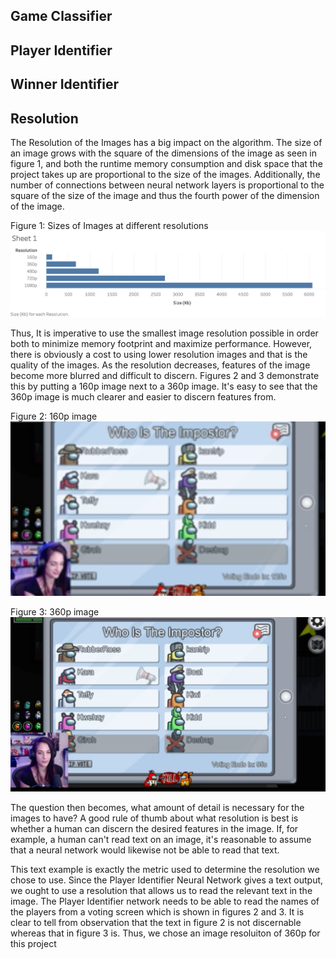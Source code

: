 ## Game Classifier

## Player Identifier

## Winner Identifier

## Resolution

The Resolution of the Images has a big impact on
the algorithm. The size of an image grows with 
the square of the dimensions of the image as seen in figure 1, and 
both the runtime memory consumption and disk
space that the project takes up are proportional
to the size of the images. Additionally, the
number of connections between neural network 
layers is proportional to the square of the size
of the image and thus the fourth power of the
dimension of the image.

Figure 1: Sizes of Images at different 
resolutions
![Sizes of different resolutions](Resolution%20Sizes.png)

Thus, It is imperative to use the smallest
image resolution possible in order both to minimize
memory footprint and maximize performance.
However, there is obviously a cost to using 
lower resolution images and that is the 
quality of the images. As the resolution
decreases, features of the image become more
blurred and difficult to discern. Figures 2 and
3 demonstrate this by putting a 160p image next
to a 360p image. It's easy to see that the 360p
image is much clearer and easier to discern
features from.

Figure 2: 160p image
![160p image](160p.png)

Figure 3: 360p image
![360p image](360p.png)

The question then becomes, what amount of detail
is necessary for the images to have? A good rule
of thumb about what resolution is best is 
whether a human can discern the desired features
in the image. If, for example, a human can't 
read text on an image, it's reasonable to assume
that a neural network would likewise not be able
to read that text.

This text example is exactly the metric used to
determine the resolution we chose to use. Since
the Player Identifier Neural Network gives a
text output, we ought to use a resolution that
allows us to read the relevant text in the
image. The Player Identifier network needs to
be able to read the names of the players from a
voting screen which is shown in figures 2 and 3.
It is clear to tell from observation that the
text in figure 2 is not discernable whereas that
in figure 3 is. Thus, we chose an image 
resoluiton of 360p for this project